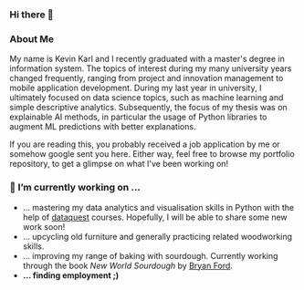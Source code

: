 ### Hi there 👋

### About Me
My name is Kevin Karl and I recently graduated with a master's degree in information system. The topics of interest during my many university years changed frequently, ranging from project and innovation management to mobile application development. During my last year in university, I ultimately focused on data science topics, such as machine learning and simple descriptive analytics. Subsequently, the focus of my thesis was on explainable AI methods, in particular the usage of Python libraries to augment ML predictions with better explanations.

If you are reading this, you probably received a job application by me or somehow google sent you here. Either way, feel free to browse my portfolio repository, to get a glimpse on what I've been working on!

### 🔭 I’m currently working on ...
- ... mastering my data analytics and visualisation skills in Python with the help of [dataquest](https://www.dataquest.io/) courses. Hopefully, I will be able to share some new work soon!
- ... upcycling old furniture and generally practicing related woodworking skills.
- ... improving my range of baking with sourdough. Currently working through the book *New World Sourdough* by [Bryan Ford](https://www.artisanbryan.com/).
- **... finding employment ;)**

<!--
**kvn23/kvn23** is a ✨ _special_ ✨ repository because its `README.md` (this file) appears on your GitHub profile.

Here are some ideas to get you started:

- 🔭 I’m currently working on ...
- 🌱 I’m currently learning ...
- 👯 I’m looking to collaborate on ...
- 🤔 I’m looking for help with ...
- 💬 Ask me about ...
- 📫 How to reach me: ...
- 😄 Pronouns: ...
- ⚡ Fun fact: ...
-->
